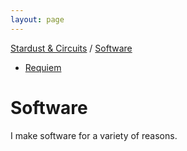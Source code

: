```yaml
---
layout: page
---
```


[Stardust & Circuits](/stardustcircuits/index.html) / [Software](index.html)

- [Requiem](requiem.html)

# Software

I make software for a variety of reasons.